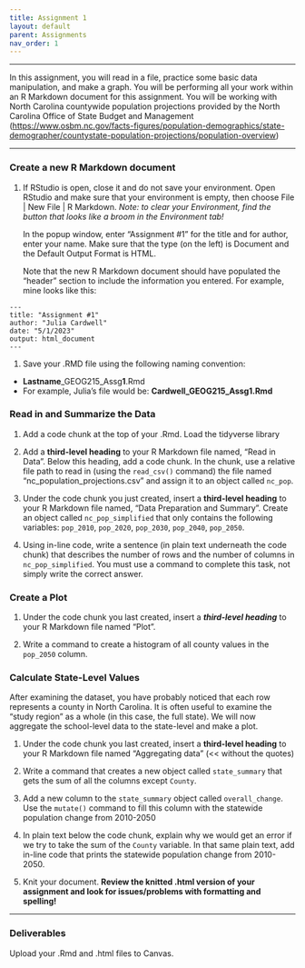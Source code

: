 ```yaml
---
title: Assignment 1
layout: default
parent: Assignments
nav_order: 1
---
```




<style>
div.blue { background-color:#e0f0ff; padding: 10px 10px 3px 10px;}
</style>

------------------------------------------------------------------------

In this assignment, you will read in a file, practice some basic data
manipulation, and make a graph. You will be performing all your work
within an R Markdown document for this assignment. You will be working
with North Carolina countywide population projections provided by the
North Carolina Office of State Budget and Management
(<https://www.osbm.nc.gov/facts-figures/population-demographics/state-demographer/countystate-population-projections/population-overview>)

------------------------------------------------------------------------

### Create a new R Markdown document

1.  If RStudio is open, close it and do not save your environment. Open
    RStudio and make sure that your environment is empty, then choose
    File | New File | R Markdown. *Note: to clear your Environment, find
    the button that looks like a broom in the Environment tab!*

    In the popup window, enter “Assignment \#1” for the title and for
    author, enter your name. Make sure that the type (on the left) is
    Document and the Default Output Format is HTML.

    Note that the new R Markdown document should have populated the
    “header” section to include the information you entered. For
    example, mine looks like this:

<style type="text/css">
.indent {
 margin-left: 40px;
}
</style>

    ---
    title: "Assignment #1"
    author: "Julia Cardwell"
    date: "5/1/2023"
    output: html_document
    ---

1.  Save your .RMD file using the following naming convention:

-   **Lastname**\_GEOG215\_Assg**1**.Rmd
-   For example, Julia’s file would be: **Cardwell\_GEOG215\_Assg1.Rmd**

### Read in and Summarize the Data

1.  Add a code chunk at the top of your .Rmd. Load the tidyverse library

2.  Add a **third-level heading** to your R Markdown file named, “Read
    in Data”. Below this heading, add a code chunk. In the chunk, use a
    relative file path to read in (using the `read_csv()` command) the
    file named “nc\_population\_projections.csv” and assign it to an
    object called `nc_pop`.

3.  Under the code chunk you just created, insert a **third-level
    heading** to your R Markdown file named, “Data Preparation and
    Summary”. Create an object called `nc_pop_simplified` that only
    contains the following variables: `pop_2010`, `pop_2020`,
    `pop_2030`, `pop_2040`, `pop_2050`.

4.  Using in-line code, write a sentence (in plain text underneath the
    code chunk) that describes the number of rows and the number of
    columns in `nc_pop_simplified`. You must use a command to complete
    this task, not simply write the correct answer.

### Create a Plot

1.  Under the code chunk you last created, insert a ***third-level
    heading*** to your R Markdown file named “Plot”.

2.  Write a command to create a histogram of all county values in the
    `pop_2050` column.

### Calculate State-Level Values

After examining the dataset, you have probably noticed that each row
represents a county in North Carolina. It is often useful to examine the
“study region” as a whole (in this case, the full state). We will now
aggregate the school-level data to the state-level and make a plot.

1.  Under the code chunk you last created, insert a **third-level
    heading** to your R Markdown file named “Aggregating data” (&lt;&lt;
    without the quotes)

2.  Write a command that creates a new object called `state_summary`
    that gets the sum of all the columns except `County`.

3.  Add a new column to the `state_summary` object called
    `overall_change`. Use the `mutate()` command to fill this column
    with the statewide population change from 2010-2050

4.  In plain text below the code chunk, explain why we would get an
    error if we try to take the sum of the `County` variable. In that
    same plain text, add in-line code that prints the statewide
    population change from 2010-2050.

5.  Knit your document. **Review the knitted .html version of your
    assignment and look for issues/problems with formatting and
    spelling!**

------------------------------------------------------------------------

### Deliverables

Upload your .Rmd and .html files to Canvas.
